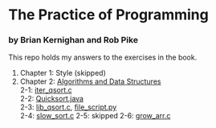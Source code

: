 # The Practice of Programming
### by Brian Kernighan and Rob Pike

This repo holds my answers to the exercises in the book.

1. Chapter 1: Style (skipped)
2. Chapter 2: [Algorithms and Data Structures](https://github.com/breakthatbass/practice_of_programming/tree/main/chap2)  
   2-1: [iter_qsort.c](https://github.com/breakthatbass/practice_of_programming/blob/main/chap2/iter_qsort.c)  
   2-2: [Quicksort.java](https://github.com/breakthatbass/practice_of_programming/blob/main/chap2/Quicksort.java)  
   2-3: [lib_qsort.c](https://github.com/breakthatbass/practice_of_programming/blob/main/chap2/lib_qsort.c), [file_script.py](https://github.com/breakthatbass/practice_of_programming/blob/main/chap2/file_script.py)  
   2-4: [slow_sort.c](https://github.com/breakthatbass/practice_of_programming/blob/main/chap2/slow_sort.c)
   2-5: skipped
   2-6: [grow_arr.c](https://github.com/breakthatbass/practice_of_programming/blob/main/chap2/grow_arr.c)

